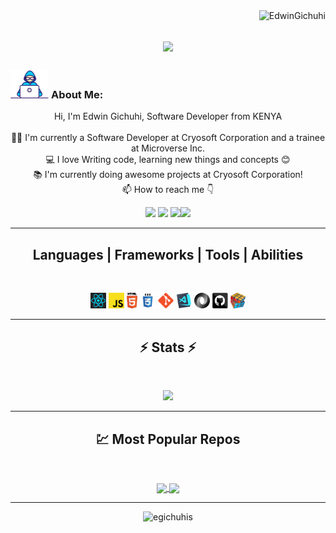 <img align="right" src="https://visitor-badge.laobi.icu/badge?page_id=EdwinGichuhi/EdwinGichuhi" alt="EdwinGichuhi">    
<!-- [![Typing SVG](https://readme-typing-svg.herokuapp.com?center=true&lines=This+is+EdwinGichuhi;Nice+to+meet+you+%F0%9F%91%8B)](https://git.io/typing-svg)       -->

<h1 align="center">
  <a href="https://git.io/typing-svg">
    <img src="https://readme-typing-svg.herokuapp.com/?lines=This+is+Edwin+Gichuhi;Nice+to+meet+you+%F0%9F%91%8B&center=true&size=30">
  </a>
</h1>
   
###  <img src="/images/Developer.gif" alt="developer gif"  height="45px">  About Me:
<p align="center">
  Hi, I'm Edwin Gichuhi, Software Developer from KENYA
  <br>
  <br>
  👨‍🎓 I'm currently a Software Developer at Cryosoft Corporation and a trainee at Microverse Inc.
  <br>
  💻 I love Writing code, learning new things and concepts 😊
  <br>
  📚 I'm currently doing awesome projects at Cryosoft Corporation!
  <br>
  📫 How to reach me 👇
</p>
<p align="center"> <a href="[https://www.linkedin.com/in/abdel-haleem-osama-0870a81ba/](https://www.linkedin.com/in/edwin-gichuhi/)"><img src="https://img.shields.io/badge/linkedin-%230077B5.svg?&style=for-the-badge&logo=linkedin&logoColor=white" height=23></a> <a href="mailto:edwingichuhis@gmail.com"><img src="https://img.shields.io/badge/Gmail-D14836?style=for-the-badge&logo=gmail&logoColor=white" height=23></a> <a href="https://github.com/egichuhis/"><img src="https://img.shields.io/badge/GitHub-100000?style=for-the-badge&logo=github&logoColor=white" height=23><a href="https://t.me/Egichuhis"><img src="https://img.shields.io/badge/Telegram-2CA5E0?style=for-the-badge&logo=telegram&logoColor=white" height=23></a></p>
<hr>
<h2 align="center">Languages | Frameworks | Tools | Abilities</h2><br>
<p align="center">
  <code><img title="React" height="25" src="images/react.svg"></code>
  <code><img title="Javascript" height="25" src="images/javascript.svg"></code>
  <code><img title="HTML5" height="25" src="images/html5.svg"></code>
  <code><img title="CSS" height="25" src="images/css.svg"></code>
  <code><img title="Git" height="25" src="images/git-original.svg"></code>
  <code><img title="Visual Studio Code" height="25" src="images/vscode.png"></code>
  <code><img title="JSON" height="25" src="images/json.svg"></code>
  <code><img title="GitHub" height="25" src="images/github.svg"></code>
  <code><img title="Problem Solving" height="25" src="images/problemSolving.png"></code>
</p>
<hr>

<h2 align="center">⚡ Stats ⚡</h2>
<br>

<p align="center">
<a href="https://github.com/egichuhis/">
      <img width=325  src="https://github-readme-stats.vercel.app/api/top-langs/?username=egichuhis&hide=c%23,powershell,Mathematica,Ruby,Objective-C,Objective-C%2b%2b,Cuda&title_color=61dafb&text_color=ffffff&icon_color=61dafb&bg_color=20232a&langs_count=8&layout=compact&border_color=61dafb&hide_border=true" />
 </a>
</p>

<hr>
<h2 align="center">💹 Most Popular Repos</h2>
<br>
<p align="center">
<a href="[https://github.com/egichuhis/egichuhis.github.io](https://github.com/egichuhis/egichuhis.github.io)]">
  <img width=300 align="center" src="https://github-readme-stats.vercel.app/api/pin/?username=egichuhis&repo=Learn-Js&title_color=ffffff&text_color=c9cacc&icon_color=2bbc8a&bg_color=1d1f21" />
</a>   
  
<a href="https://github.com/egichuhis/Learn-CSS/">
  <img width=300 align="center" src="https://github-readme-stats.vercel.app/api/pin/?username=egichuhis&repo=Learn-CSS&title_color=ffffff&text_color=c9cacc&icon_color=2bbc8a&bg_color=1d1f21" />
</a>    

</p>

<hr>

<p  align="center">
<img src="https://visitor-badge.laobi.icu/badge?page_id=egichuhis/egichuhis" alt="egichuhis"/>       
</p>

<!---
egichuhis/egichuhis is a ✨ special ✨ repository because its `README.md` (this file) appears on your GitHub profile.
You can click the Preview link to take a look at your changes.
--->
